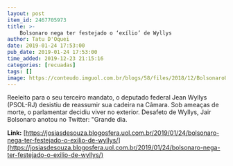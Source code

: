 ```yaml
---
layout: post
item_id: 2467705973
title: >-
    Bolsonaro nega ter festejado o ‘exílio’ de Wyllys
author: Tatu D'Oquei
date: 2019-01-24 17:53:00
pub_date: 2019-01-24 17:53:00
time_added: 2019-12-23 21:15:16
categories: [recuadas]
tags: []
image: https://conteudo.imguol.com.br/blogs/58/files/2018/12/BolsonaroUOL-615x300.jpg
---
```


Reeleito para o seu terceiro mandato, o deputado federal Jean Wyllys (PSOL-RJ) desistiu de reassumir sua cadeira na Câmara. Sob ameaças de morte, o parlamentar decidiu viver no exterior. Desafeto de Wyllys, Jair Bolsonaro anotou no Twitter: "Grande dia.

**Link:** [https://josiasdesouza.blogosfera.uol.com.br/2019/01/24/bolsonaro-nega-ter-festejado-o-exilio-de-wyllys/](https://josiasdesouza.blogosfera.uol.com.br/2019/01/24/bolsonaro-nega-ter-festejado-o-exilio-de-wyllys/)

